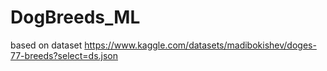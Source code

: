 # DogBreeds_ML

based on dataset
https://www.kaggle.com/datasets/madibokishev/doges-77-breeds?select=ds.json
